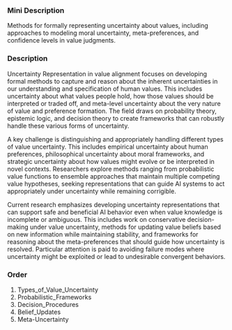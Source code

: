 ### Mini Description

Methods for formally representing uncertainty about values, including approaches to modeling moral uncertainty, meta-preferences, and confidence levels in value judgments.

### Description

Uncertainty Representation in value alignment focuses on developing formal methods to capture and reason about the inherent uncertainties in our understanding and specification of human values. This includes uncertainty about what values people hold, how those values should be interpreted or traded off, and meta-level uncertainty about the very nature of value and preference formation. The field draws on probability theory, epistemic logic, and decision theory to create frameworks that can robustly handle these various forms of uncertainty.

A key challenge is distinguishing and appropriately handling different types of value uncertainty. This includes empirical uncertainty about human preferences, philosophical uncertainty about moral frameworks, and strategic uncertainty about how values might evolve or be interpreted in novel contexts. Researchers explore methods ranging from probabilistic value functions to ensemble approaches that maintain multiple competing value hypotheses, seeking representations that can guide AI systems to act appropriately under uncertainty while remaining corrigible.

Current research emphasizes developing uncertainty representations that can support safe and beneficial AI behavior even when value knowledge is incomplete or ambiguous. This includes work on conservative decision-making under value uncertainty, methods for updating value beliefs based on new information while maintaining stability, and frameworks for reasoning about the meta-preferences that should guide how uncertainty is resolved. Particular attention is paid to avoiding failure modes where uncertainty might be exploited or lead to undesirable convergent behaviors.

### Order

1. Types_of_Value_Uncertainty
2. Probabilistic_Frameworks
3. Decision_Procedures
4. Belief_Updates
5. Meta-Uncertainty
